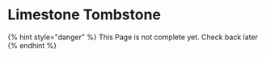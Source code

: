 # Limestone Tombstone

{% hint style="danger" %}
This Page is not complete yet. Check back later
{% endhint %}

